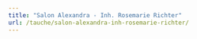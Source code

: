 ```yaml
---
title: "Salon Alexandra - Inh. Rosemarie Richter"
url: /tauche/salon-alexandra-inh-rosemarie-richter/
---
```

